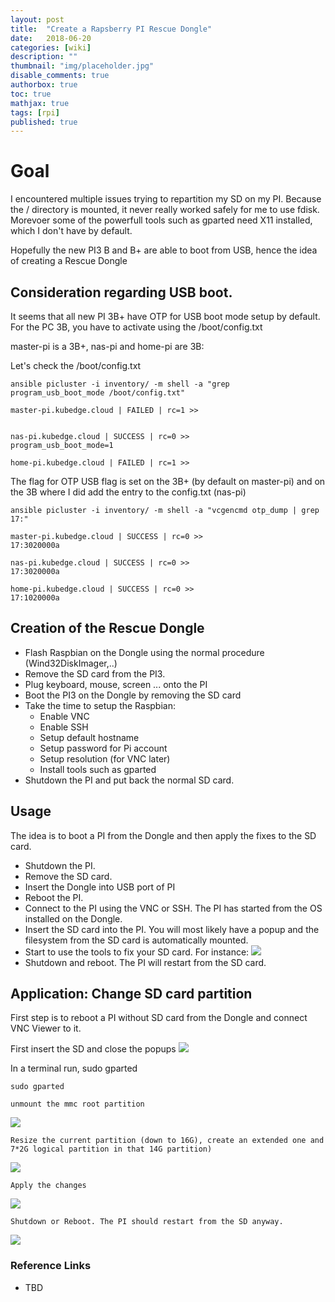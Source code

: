 ```yaml
---
layout: post
title:  "Create a Rapsberry PI Rescue Dongle"
date:   2018-06-20
categories: [wiki]
description: ""
thumbnail: "img/placeholder.jpg"
disable_comments: true
authorbox: true
toc: true
mathjax: true
tags: [rpi]
published: true
---
```


# Goal

I encountered multiple issues trying to repartition my SD on my PI.
Because the / directory is mounted, it never really worked safely for me 
to use fdisk. Morevoer some of the powerfull tools such as gparted need
X11 installed, which I don't have by default.

Hopefully the new PI3 B and B+ are able to boot from USB, hence the idea of creating a Rescue Dongle

## Consideration regarding USB boot.

It seems that all new PI 3B+ have OTP for USB boot mode setup by default.
For the PC 3B, you have to activate using the /boot/config.txt

master-pi is a 3B+, nas-pi and home-pi are 3B:

Let's check the /boot/config.txt
~~~
ansible picluster -i inventory/ -m shell -a "grep program_usb_boot_mode /boot/config.txt"

master-pi.kubedge.cloud | FAILED | rc=1 >>


nas-pi.kubedge.cloud | SUCCESS | rc=0 >>
program_usb_boot_mode=1

home-pi.kubedge.cloud | FAILED | rc=1 >>
~~~

The flag for OTP USB flag is set on the 3B+ (by default on master-pi) and on the 3B where I did add the entry to the config.txt (nas-pi) 
~~~
ansible picluster -i inventory/ -m shell -a "vcgencmd otp_dump | grep 17:"

master-pi.kubedge.cloud | SUCCESS | rc=0 >>
17:3020000a

nas-pi.kubedge.cloud | SUCCESS | rc=0 >>
17:3020000a

home-pi.kubedge.cloud | SUCCESS | rc=0 >>
17:1020000a
~~~

## Creation of the Rescue Dongle

- Flash Raspbian on the Dongle using the normal procedure (Wind32DiskImager,..)
- Remove the SD card from the PI3.
- Plug keyboard, mouse, screen ... onto the PI
- Boot the PI3 on the Dongle by removing the SD card
- Take the time to setup the Raspbian:
  + Enable VNC
  + Enable SSH
  + Setup default hostname
  + Setup password for Pi account
  + Setup resolution (for VNC later)
  + Install tools such as gparted
- Shutdown the PI and put back the normal SD card.

## Usage

The idea is to boot a PI from the Dongle and then apply the fixes to the SD card.

- Shutdown the PI.
- Remove the SD card.
- Insert the Dongle into USB port of PI
- Reboot the PI.
- Connect to the PI using the VNC or SSH. The PI has started from the OS installed on the Dongle.
- Insert the SD card into the PI. You will most likely have a popup and the filesystem from the SD card is automatically mounted.
- Start to use the tools to fix your SD card. For instance: ![](/images/rescuepi/rescuing_sd.png)
- Shutdown and reboot. The PI will restart from the SD card.

## Application: Change SD card partition

First step is to reboot a PI without SD card from the Dongle and connect VNC Viewer to it.

First insert the SD and close the popups
![](/images/rescuepi/insert_sd.png)

In a terminal run, sudo gparted
~~~
sudo gparted

unmount the mmc root partition
~~~
![](/images/rescuepi/unmount_partition.png)

~~~
Resize the current partition (down to 16G), create an extended one and 7*2G logical partition in that 14G partition)
~~~
![](/images/rescuepi/create_partitions.png)

~~~
Apply the changes
~~~
![](/images/rescuepi/applying_changes.png)

~~~
Shutdown or Reboot. The PI should restart from the SD anyway.
~~~
![](/images/rescuepi/shutdown.png)

### Reference Links

- TBD

